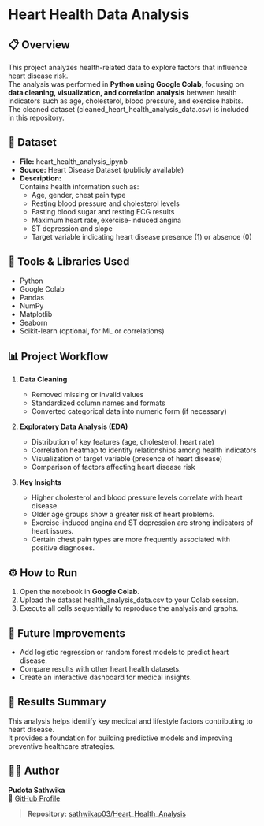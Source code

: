 #  Heart Health Data Analysis

## 📋 Overview
This project analyzes health-related data to explore factors that influence heart disease risk.  
The analysis was performed in **Python using Google Colab**, focusing on **data cleaning, visualization, and correlation analysis** between health indicators such as age, cholesterol, blood pressure, and exercise habits.  
The cleaned dataset (cleaned_heart_health_analysis_data.csv) is included in this repository.

## 📂 Dataset
- **File:** heart_health_analysis_ipynb
- **Source:** Heart Disease Dataset (publicly available)
- **Description:**  
  Contains health information such as:
  - Age, gender, chest pain type  
  - Resting blood pressure and cholesterol levels  
  - Fasting blood sugar and resting ECG results  
  - Maximum heart rate, exercise-induced angina  
  - ST depression and slope  
  - Target variable indicating heart disease presence (1) or absence (0)

## 🧰 Tools & Libraries Used
- Python   
- Google Colab  
- Pandas  
- NumPy  
- Matplotlib  
- Seaborn  
- Scikit-learn (optional, for ML or correlations)

## 📊 Project Workflow
1. **Data Cleaning**
   - Removed missing or invalid values  
   - Standardized column names and formats  
   - Converted categorical data into numeric form (if necessary)

2. **Exploratory Data Analysis (EDA)**
   - Distribution of key features (age, cholesterol, heart rate)  
   - Correlation heatmap to identify relationships among health indicators  
   - Visualization of target variable (presence of heart disease)  
   - Comparison of factors affecting heart disease risk

3. **Key Insights**
   - Higher cholesterol and blood pressure levels correlate with heart disease.  
   - Older age groups show a greater risk of heart problems.  
   - Exercise-induced angina and ST depression are strong indicators of heart issues.  
   - Certain chest pain types are more frequently associated with positive diagnoses.

## ⚙️ How to Run
1. Open the notebook in **Google Colab**.  
2. Upload the dataset health_analysis_data.csv to your Colab session.  
3. Execute all cells sequentially to reproduce the analysis and graphs.

## 🚀 Future Improvements
- Add logistic regression or random forest models to predict heart disease.  
- Compare results with other heart health datasets.  
- Create an interactive dashboard for medical insights.

## 🧾 Results Summary
This analysis helps identify key medical and lifestyle factors contributing to heart disease.  
It provides a foundation for building predictive models and improving preventive healthcare strategies.

## 👩‍💻 Author
**Pudota Sathwika**  
📘 [GitHub Profile](https://github.com/sathwikap03)


>  **Repository:** [sathwikap03/Heart_Health_Analysis](https://github.com/sathwikap03/Heart_Health_Analysis)
